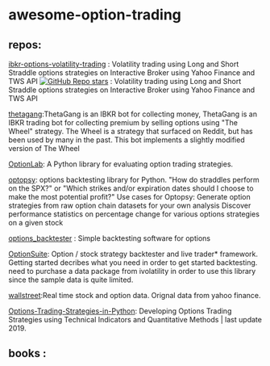 # awesome-option-trading

## repos:



[ibkr-options-volatility-trading](https://github.com/mcf-long-short/ibkr-options-volatility-trading) : Volatility trading using Long and Short Straddle options strategies on Interactive Broker using Yahoo Finance and TWS API
[![GitHub Repo stars](https://img.shields.io/github/stars/mcf-long-short/ibkr-options-volatility-trading?style=social)](https://github.com/mcf-long-short/ibkr-options-volatility-trading) : Volatility trading using Long and Short Straddle options strategies on Interactive Broker using Yahoo Finance and TWS API

[thetagang](https://github.com/brndnmtthws/thetagang):ThetaGang is an IBKR bot for collecting money, ThetaGang is an IBKR trading bot for collecting premium by selling options using "The Wheel" strategy. The Wheel is a strategy that surfaced on Reddit, but has been used by many in the past. This bot implements a slightly modified version of The Wheel

[OptionLab](https://github.com/rgaveiga/optionlab):  A Python library for evaluating option trading strategies.

[optopsy](https://github.com/michaelchu/optopsy): options backtesting library for Python. "How do straddles perform on the SPX?" or "Which strikes and/or expiration dates should I choose to make the most potential profit?" Use cases for Optopsy:
Generate option strategies from raw option chain datasets for your own analysis
Discover performance statistics on percentage change for various options strategies on a given stock

[options_backtester](https://github.com/lambdaclass/options_backtester) : Simple backtesting software for options

[OptionSuite](https://github.com/sirnfs/OptionSuite): Option / stock strategy backtester and live trader* framework.
Getting started decribes what you need in order to get started backtesting. need to purchase a data package from ivolatility in order to use this library since the sample data is quite limited.

[wallstreet](https://github.com/mcdallas/wallstreet):Real time stock and option data. Orignal data from yahoo finance. 

[Options-Trading-Strategies-in-Python](https://github.com/PyPatel/Options-Trading-Strategies-in-Python): Developing Options Trading Strategies using Technical Indicators and Quantitative Methods | last update  2019.


## books :
